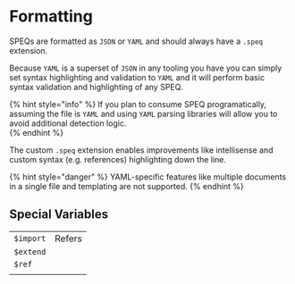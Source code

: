 # Formatting

SPEQs are formatted as `JSON` or `YAML` and should always have a `.speq` extension.

Because `YAML` is a superset of `JSON` in any tooling you have you can simply set syntax highlighting and validation to `YAML` and it will perform basic syntax validation and highlighting of any SPEQ. 

{% hint style="info" %}
If you plan to consume SPEQ programatically, assuming the file is `YAML` and using `YAML` parsing libraries will allow you to avoid additional detection logic.  
{% endhint %}

The custom `.speq` extension enables improvements like intellisense and custom syntax \(e.g. references\) highlighting down the line.

{% hint style="danger" %}
YAML-specific features like multiple documents in a single file and templating are not supported.
{% endhint %}

## Special Variables

|  |  |
| :--- | :--- |
| `$import` | Refers |
| `$extend` |  |
| `$ref` |  |
|  |  |

